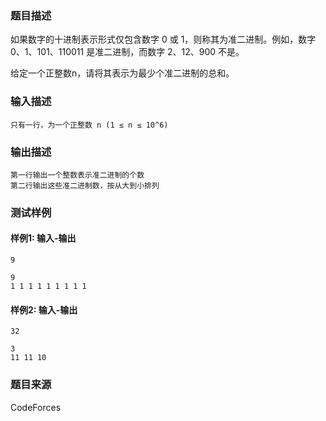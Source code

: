 ### 题目描述

如果数字的十进制表示形式仅包含数字 0 或 1，则称其为准二进制。例如，数字 0、1、101、110011 是准二进制，而数字 2、12、900 不是。

给定一个正整数n，请将其表示为最少个准二进制的总和。

### 输入描述

```
只有一行，为一个正整数 n (1 ≤ n ≤ 10^6)
```

### 输出描述

```
第一行输出一个整数表示准二进制的个数
第二行输出这些准二进制数，按从大到小排列
```

### 测试样例

#### 样例1: 输入-输出

```
9
```

```
9
1 1 1 1 1 1 1 1 1
```

#### 样例2: 输入-输出

```
32
```

```
3
11 11 10
```

### 题目来源

CodeForces
